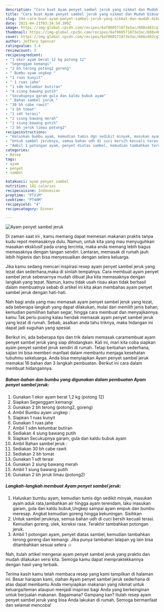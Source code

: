 ```yaml
---
description: "Cara buat Ayam penyet sambel jeruk yang nikmat dan Mudah Dibuat"
title: "Cara buat Ayam penyet sambel jeruk yang nikmat dan Mudah Dibuat"
slug: 194-cara-buat-ayam-penyet-sambel-jeruk-yang-nikmat-dan-mudah-dibuat
date: 2021-04-21T03:34:54.396Z
image: https://img-global.cpcdn.com/recipes/6af060571873e3ac/680x482cq70/ayam-penyet-sambel-jeruk-foto-resep-utama.jpg
thumbnail: https://img-global.cpcdn.com/recipes/6af060571873e3ac/680x482cq70/ayam-penyet-sambel-jeruk-foto-resep-utama.jpg
cover: https://img-global.cpcdn.com/recipes/6af060571873e3ac/680x482cq70/ayam-penyet-sambel-jeruk-foto-resep-utama.jpg
author: Jeffery Spencer
ratingvalue: 3.4
reviewcount: 3
recipeingredient:
- "1 ekor ayam berat 12 kg potong 12"
- "Segenggam kemangi"
- "2 bh terong potong2 goreng"
- " Bumbu ayam ungkep "
- "1 ruas kunyit"
- " 1 ruas jahe"
- "1 sdm ketumbar butiran"
- "4 siung bawang putih"
- "Secukupnya garam gula dan kaldu bubuk ayam"
- " Bahan sambel jeruk "
- "30 bh cabe rawit"
- "2 bh tomat"
- "1 sdt terasi"
- "2 siung bawang merah"
- "1 siung bawang putih"
- "2 bh jeruk limau potong2"
recipeinstructions:
- "Haluskan bumbu ayam, kemudian tumis dgn sedikit minyak, masukan ayam aduk rata,tambahkan air hingga ayam terendam, laku masukan garam, gula dan kaldu bubuk,Ungkep sampai ayam empuk dan bumbu meresap. Angkat kemudian goreng hingga kekuningan. Sisihkan"
- "Untuk sambel jeruknya, semua bahan udh di cuci bersih kecuali terasi. Kemudian goreng, ulek, koreksi rasa. Terakhir tambahkan potongan jeruk."
- "Ambil 1 potongan ayam, penyet diatas sambel, kemudian tambahkan terong goreng dan kemangi. Jika punya tambahan lalapan yg lain bisa ditambahkan sesuai selera ☺️"
categories:
- Resep
tags:
- ayam
- penyet
- sambel

katakunci: ayam penyet sambel 
nutrition: 181 calories
recipecuisine: Indonesian
preptime: "PT21M"
cooktime: "PT40M"
recipeyield: "4"
recipecategory: Dinner

---
```



![Ayam penyet sambel jeruk](https://img-global.cpcdn.com/recipes/6af060571873e3ac/680x482cq70/ayam-penyet-sambel-jeruk-foto-resep-utama.jpg)

Di zaman  saat ini , kamu memang dapat memesan makanan praktis tanpa kudu repot memasaknya dulu. Namun, untuk kita yang mau menyuguhkan masakan eksklusif pada orang tercinta, maka anda memang lebih bagus memasaknya dengan tangan sendiri. Lantaran, memasak di rumah jauh lebih higienis dan bisa menyesuaikan dengan selera keluarga.

Jika kamu sedang mencari inspirasi resep ayam penyet sambel jeruk yang lezat dan sederhana,maka di sinilah tempatnya. Cara membuat ayam penyet sambel jeruk  sebenarnya mudah dibuat jika kita memasaknya dengan langkah yang tepat. Namun, kamu tidak usah risau akan tidak berhasil dalam membuatnya 
sebab di artikel ini kita akan membahas ayam penyet sambel jeruk dengan hati-hati.  



Nah bagi anda yang mau memasak ayam penyet sambel jeruk yang lezat, ada beberapa langkah yang dapat dilakukan, mulai dari memilih jenis bahan, kemudian pemilihan bahan segar, hingga cara membuat dan menyajikannya. kamu Tak perlu pusing kalau hendak memasak ayam penyet sambel jeruk yang lezat di rumah. Sebab, asalkan anda  tahu triknya, maka hidangan ini dapat jadi suguhan yang spesial.

Berikut ini, ada beberapa tips dan trik dalam memasak caramembuat ayam penyet sambel jeruk yang siap dihidangkan. Kali ini, mari kita coba siapkan ayam penyet sambel jeruk sendiri di rumah. Tetap berbahan sederhana, sajian ini bisa memberi manfaat dalam membantu menjaga kesehatan tubuhmu sekeluarga. Anda bisa menyiapkan Ayam penyet sambel jeruk memakai 16 bahan dan 3 langkah pembuatan. Berikut ini cara dalam membuat hidangannya.

<!--inarticleads1-->

##### Bahan-bahan dan bumbu yang digunakan dalam pembuatan Ayam penyet sambel jeruk:

1. Gunakan 1 ekor ayam berat 1,2 kg (potong 12)
1. Siapkan Segenggam kemangi
1. Gunakan 2 bh terong (potong2, goreng)
1. Ambil  Bumbu ayam ungkep :
1. Siapkan 1 ruas kunyit
1. Gunakan  1 ruas jahe
1. Ambil 1 sdm ketumbar butiran
1. Sediakan 4 siung bawang putih
1. Siapkan Secukupnya garam, gula dan kaldu bubuk ayam
1. Ambil  Bahan sambel jeruk :
1. Sediakan 30 bh cabe rawit
1. Sediakan 2 bh tomat
1. Gunakan 1 sdt terasi
1. Gunakan 2 siung bawang merah
1. Ambil 1 siung bawang putih
1. Gunakan 2 bh jeruk limau (potong2)




<!--inarticleads2-->

##### Langkah-langkah membuat Ayam penyet sambel jeruk:

1. Haluskan bumbu ayam, kemudian tumis dgn sedikit minyak, masukan ayam aduk rata,tambahkan air hingga ayam terendam, laku masukan garam, gula dan kaldu bubuk,Ungkep sampai ayam empuk dan bumbu meresap. Angkat kemudian goreng hingga kekuningan. Sisihkan
1. Untuk sambel jeruknya, semua bahan udh di cuci bersih kecuali terasi. Kemudian goreng, ulek, koreksi rasa. Terakhir tambahkan potongan jeruk.
1. Ambil 1 potongan ayam, penyet diatas sambel, kemudian tambahkan terong goreng dan kemangi. Jika punya tambahan lalapan yg lain bisa ditambahkan sesuai selera ☺️




Nah, itulah artikel mengenai  ayam penyet sambel jeruk  yang praktis dan mudah dilakukan versi kita. Semoga kamu dapat mempraktekkannya dengan hasil yang terbaik. 

Terima kasih kamu telah membaca resep yang kami tampilkan di halaman ini. Besar harapan kami, olahan  Ayam penyet sambel jeruk sederhana di atas dapat membantu Anda menyiapkan makanan yang nikmat untuk keluarga/teman ataupun menjadi inspirasi bagi Anda yang berkeinginan untuk berjualan makanan. Bagaimana? Gampang kan? Itulah resep ayam penyet sambel jeruk yang bisa Anda lakukan di rumah. Semoga bermanfaat dan selamat mencoba!

